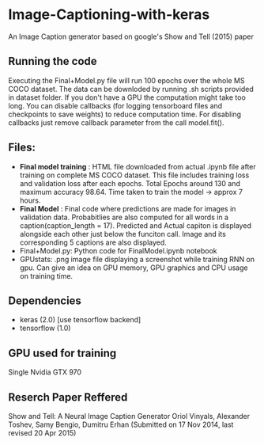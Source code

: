 # Image-Captioning-with-keras
An Image Caption generator based on google's Show and Tell (2015) paper

## Running the code
Executing the Final+Model.py file will run 100 epochs over the whole MS COCO dataset. The data can be downloded by running .sh scripts provided in dataset folder. If you don't have a GPU the computation might take too long. You can disable callbacks (for logging tensorboard files and checkpoints to save weights) to reduce computation time. For disabling callbacks just remove callback parameter from the call model.fit().

## Files:
- **Final model training** : HTML file downloaded from actual .ipynb file after training on complete MS COCO dataset. This file includes training loss and validation loss after each epochs. Total Epochs around 130 and maximum accuracy 98.64. Time taken to train the model -> approx 7 hours.
- **Final Model** : Final code where predictions are made for images in validation data. Probabitlies are also computed for all words in a caption(caption_length = 17). Predicted and Actual capiton is displayed alongside each other just below the funciton call. Image and its corresponding 5 captions are also displayed.
- Final+Model.py: Python code for FinalModel.ipynb notebook
- GPUstats: .png image file displaying a screenshot while training RNN on gpu. Can give an idea on GPU memory, GPU graphics and CPU usage on training time.

## Dependencies

- keras (2.0) [use tensorflow backend]
- tensorflow (1.0)

## GPU used for training

Single Nvidia GTX 970

## Reserch Paper Reffered

Show and Tell: A Neural Image Caption Generator
Oriol Vinyals, Alexander Toshev, Samy Bengio, Dumitru Erhan
(Submitted on 17 Nov 2014, last revised 20 Apr 2015)
